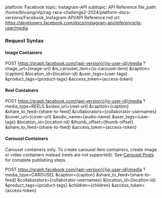 platform: Facebook
topic: Instagram-API
subtopic: API Reference
file_path: /home/bhuang/nlp/rag-race-challenge2-2024/platform-docs-versions/Facebook_Instagram-API/API Reference.md
url: https://developers.facebook.com/docs/instagram-api/reference/ig-user/media


### Request Syntax

#### Image Containers

POST https://graph.facebook.com/{api-version}/{ig-user-id}/media
  ?image\_url={image-url}
  &is\_carousel\_item={is-carousel-item}
  &caption={caption}
  &location\_id={location-id}
  &user\_tags={user-tags}
  &product\_tags={product-tags}
  &access\_token={access-token}

#### Reel Containers

POST https://graph.facebook.com/{api-version}/{ig-user-id}/media
?media\_type=REELS
&video\_url={reel-url}
&caption={caption}
&share\_to\_feed={share-to-feed}
&collaborators={collaborator-usernames}
&cover\_url={cover-url}
&audio\_name={audio-name}
&user\_tags={user-tags}
&location\_id={location-id}
&thumb\_offset={thumb-offset}
&share\_to\_feed={share-to-feed}
&access\_token={access-token}

#### Carousel Containers

Carousel containers only. To create carousel item containers, create image or video containers instead (reels are not supported). See [Carousel Posts](https://developers.facebook.com/docs/instagram-api/guides/content-publishing#carousel-posts) for complete publishing steps.

POST https://graph.facebook.com/{api-version}/{ig-user-id}/media
?media\_type=CAROUSEL
&caption={caption}
&share\_to\_feed={share-to-feed}
&collaborators={collaborator-usernames}
&location\_id={location-id}
&product\_tags={product-tags}
&children={children}
&access\_token={access-token}
